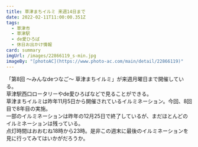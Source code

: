```yaml
---
title: 草津まちイルミ 来週14日まで
date: 2022-02-11T11:00:00.351Z
tags:
  - 草津市
  - 草津駅
  - de愛ひろば
  - 休日お出かけ情報
card: summary
imgUrl: /images/22866119_s-min.jpg
imageBy: "[photoAC](https://www.photo-ac.com/main/detail/22866119)"
---
```

「第8回 〜みんなdeつなご〜 草津まちイルミ」が来週月曜日まで開催している。  
草津駅西口ロータリーやde愛ひろばなどで見ることができる。  
草津まちイルミは昨年11月5日から開催されているイルミネーション。今回、8回目で8年目の実施。  
一部のイルミネーションは昨年の12月25日で終了しているが、まだほとんどのイルミネーションは残っている。  
点灯時間はおおむね18時から23時。是非この週末に最後のイルミネーションを見に行ってみてはいかがだろうか。